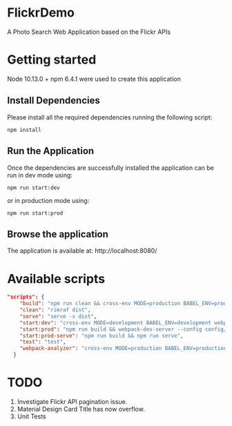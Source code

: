 # FlickrDemo
A Photo Search Web Application based on the Flickr APIs

# Getting started
Node 10.13.0 + npm 6.4.1 were used to create this application

## Install Dependencies
Please install all the required dependencies running the following script:
```
npm install
```

## Run the Application
Once the dependencies are successfully installed the application can be run in dev mode using:
```
npm run start:dev
```
or in production mode using:
```
npm run start:prod
```

## Browse the application
The application is available at: http://localhost:8080/

# Available scripts
```json
"scripts": {
    "build": "npm run clean && cross-env MODE=production BABEL_ENV=production webpack --config config/webpack.config.js",
    "clean": "rimraf dist",
    "serve": "serve -s dist",
    "start:dev": "cross-env MODE=development BABEL_ENV=development webpack-dev-server --config config/webpack.config.js --progress --hot",
    "start:prod": "npm run build && webpack-dev-server --config config/webpack.devserver.prod.js",
    "start:prod-serve": "npm run build && npm run serve",
    "test": "test",
    "webpack-analyzer": "cross-env MODE=production BABEL_ENV=production webpack --config config/webpack.analyzer.js --progress"
  }
```

# TODO
1. Investigate Flickr API pagination issue.
2. Material Design Card Title has now overflow.
3. Unit Tests
